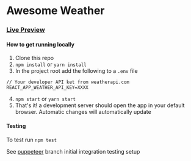 # Awesome Weather

### [Live Preview]()

#### How to get running locally
1. Clone this repo
2. `npm install` or `yarn install`
2. In the project root add the following to a `.env` file
```
// Your developer API ket from weatherapi.com
REACT_APP_WEATHER_API_KEY=XXXX
```
4. `npm start` or `yarn start`
5. That's it! a development server should open the app in your default browser. Automatic changes will automatically update

#### Testing

To test run `npm test`

See [puppeteer](https://github.com/brannonjames/weather/tree/puppeteer) branch initial integration testing setup 


